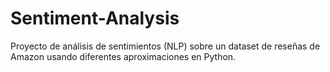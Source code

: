 # Sentiment-Analysis
Proyecto de análisis de sentimientos (NLP) sobre un dataset de reseñas de Amazon usando diferentes aproximaciones en Python.

